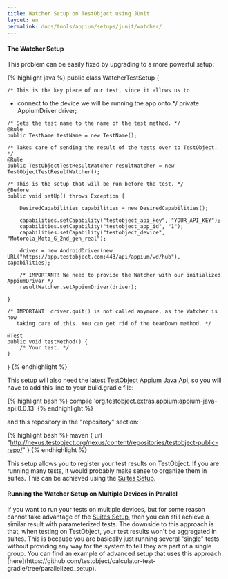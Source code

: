 ```yaml
---
title: Watcher Setup on TestObject using JUnit
layout: en
permalink: docs/tools/appium/setups/junit/watcher/
---
```


<h4 id="watcher-setup">The Watcher Setup</h4>
This problem can be easily fixed by upgrading to a more powerful setup:

{% highlight java %}
public class WatcherTestSetup {

    /* This is the key piece of our test, since it allows us to
   * connect to the device we will be running the app onto.*/
    private AppiumDriver driver;

    /* Sets the test name to the name of the test method. */
    @Rule
    public TestName testName = new TestName();

    /* Takes care of sending the result of the tests over to TestObject. */
    @Rule
    public TestObjectTestResultWatcher resultWatcher = new TestObjectTestResultWatcher();

    /* This is the setup that will be run before the test. */
    @Before
    public void setUp() throws Exception {

        DesiredCapabilities capabilities = new DesiredCapabilities();

        capabilities.setCapability("testobject_api_key", "YOUR_API_KEY");
        capabilities.setCapability("testobject_app_id", "1");
        capabilities.setCapability("testobject_device", "Motorola_Moto_G_2nd_gen_real");

        driver = new AndroidDriver(new URL("https://app.testobject.com:443/api/appium/wd/hub"), capabilities);

        /* IMPORTANT! We need to provide the Watcher with our initialized AppiumDriver */
        resultWatcher.setAppiumDriver(driver);

    }

    /* IMPORTANT! driver.quit() is not called anymore, as the Watcher is now
       taking care of this. You can get rid of the tearDown method. */

    @Test
    public void testMethod() {
        /* Your test. */
    }

}
{% endhighlight %}

This setup will also need the latest [TestObject Appium Java Api](/docs/tools/appium/appium-java-api/), so you will have to add this line to your build.gradle file:

{% highlight bash %}
  compile 'org.testobject.extras.appium:appium-java-api:0.0.13'
{% endhighlight %}

and this repository in the "repository" section:

{% highlight bash %}
  maven {
    url "http://nexus.testobject.org/nexus/content/repositories/testobject-public-repo/"
  }
{% endhighlight %}

This setup allows you to register your test results on TestObject. If you are running many tests, it would probably make sense to organize them in suites. This can be achieved using the <a href="/docs/tools/appium/setups/junit/suites/">Suites Setup</a>.

<h4 id="parallelized-setup">Running the Watcher Setup on Multiple Devices in Parallel</h4>
If you want to run your tests on multiple devices, but for some reason cannot take advantage of the <a href="docs/tools/appium/setups/junit/suites/">Suites Setup</a>, then you can still achieve a similar result with parameterized tests. The downside to this approach is that, when testing on TestObject, your test results won't be aggregated in suites. This is because you are basically just running several "single" tests without providing any way for the system to tell they are part of a single group. You can find an example of advanced setup that uses this approach [here](https://github.com/testobject/calculator-test-gradle/tree/parallelized_setup).